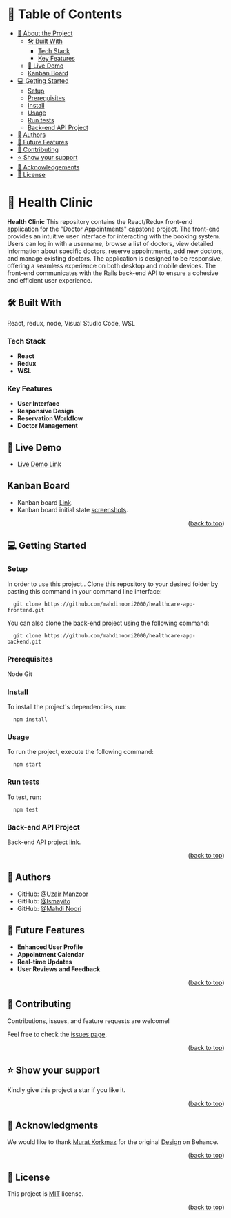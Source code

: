 <a name="readme-top"></a>

# 📗 Table of Contents

- [📖 About the Project](#about-project)
  - [🛠 Built With](#built-with)
    - [Tech Stack](#tech-stack)
    - [Key Features](#key-features)
  - [🚀 Live Demo](#live-demo)
  - [Kanban Board](#kanban-board)
- [💻 Getting Started](#getting-started)
  - [Setup](#setup)
  - [Prerequisites](#prerequisites)
  - [Install](#install)
  - [Usage](#usage)
  - [Run tests](#run-tests)
  - [Back-end API Project](#back-end)
- [👥 Authors](#authors)
- [🔭 Future Features](#future-features)
- [🤝 Contributing](#contributing)
- [⭐️ Show your support](#support)
- [🙏 Acknowledgements](#acknowledgements)
- [📝 License](#license)

# 📖 Health Clinic <a name="about-project"></a>

**Health Clinic** This repository contains the React/Redux front-end application for the "Doctor Appointments" capstone project. The front-end provides an intuitive user interface for interacting with the booking system. Users can log in with a username, browse a list of doctors, view detailed information about specific doctors, reserve appointments, add new doctors, and manage existing doctors. The application is designed to be responsive, offering a seamless experience on both desktop and mobile devices. The front-end communicates with the Rails back-end API to ensure a cohesive and efficient user experience.

## 🛠 Built With <a name="built-with"></a>
React, redux, node, Visual Studio Code, WSL

### Tech Stack <a name="tech-stack"></a>

- **React**
- **Redux**
- **WSL**

### Key Features <a name="key-features"></a>

- **User Interface**
- **Responsive Design**
- **Reservation Workflow**
- **Doctor Management**

## 🚀 Live Demo <a name="live-demo"></a>

- [Live Demo Link](https://healthcare-app-frontend.vercel.app/)

## Kanban Board <a name="kanban-board"></a>

- Kanban board [Link](https://github.com/mahdinoori2000/healthcare-app-backend/projects/1).
- Kanban board initial state [screenshots](./src/assets/Kanban%20board%20-%20(initial%20state).png).

<p align="right">(<a href="#readme-top">back to top</a>)</p>

## 💻 Getting Started <a name="getting-started"></a>

### Setup <a name="setup"></a>

In order to use this project.. Clone this repository to your desired folder by pasting this command in your command line interface:

```
  git clone https://github.com/mahdinoori2000/healthcare-app-frontend.git
```

  You can also clone the back-end project using the following command:

```
  git clone https://github.com/mahdinoori2000/healthcare-app-backend.git
```

### Prerequisites <a name="prerequisites"></a>

  Node
  Git

### Install <a name="install"></a>

To install the project's dependencies, run:

```
  npm install
```

### Usage <a name="usage"></a>

To run the project, execute the following command:

```
  npm start
```

### Run tests <a name="run tests"></a>

To test, run:

```
  npm test
```

### Back-end API Project <a name="back-end"></a>

Back-end API project [link](https://github.com/mahdinoori2000/healthcare-app-backend.git).

<p align="right">(<a href="#readme-top">back to top</a>)</p>

## 👥 Authors <a name="authors"></a>

- GitHub: [@Uzair Manzoor](https://github.com/Uzair-Manzoor)
- GitHub: [@Ismayito](https://github.com/ismayito)
- GitHub: [@Mahdi Noori](https://github.com/mahdinoori2000)

## 🔭 Future Features <a name="future-features"></a>

- **Enhanced User Profile**
- **Appointment Calendar**
- **Real-time Updates**
- **User Reviews and Feedback**

<p align="right">(<a href="#readme-top">back to top</a>)</p>

## 🤝 Contributing <a name="contributing"></a>

Contributions, issues, and feature requests are welcome!

Feel free to check the [issues page](../../issues/).

<p align="right">(<a href="#readme-top">back to top</a>)</p>

## ⭐️ Show your support <a name="support"></a>

Kindly give this project a star if you like it.

<p align="right">(<a href="#readme-top">back to top</a>)</p>

## 🙏 Acknowledgments <a name="acknowledgements"></a>

We would like to thank [Murat Korkmaz](https://www.behance.net/muratk) for the original [Design](https://www.behance.net/gallery/26425031/Vespa-Responsive-Redesign) on Behance.

<p align="right">(<a href="#readme-top">back to top</a>)</p>

## 📝 License <a name="license"></a>

This project is [MIT](/LICENSE) license.

<p align="right">(<a href="#readme-top">back to top</a>)</p>
